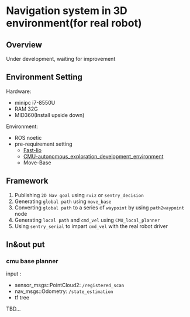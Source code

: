 # Navigation system in 3D environment(for real robot)

## Overview
Under development, waiting for improvement

## Environment Setting

Hardware:
- minipc i7-8550U
- RAM 32G
- MID360(Install upside down)


Environment:
- ROS noetic
- pre-requirement setting 
  - [Fast-lio](https://github.com/hku-mars/FAST_LIO)
  - [CMU-autonomous_exploration_development_environment](https://github.com/HongbiaoZ/autonomous_exploration_development_environment)
  - Move-Base


## Framework

 1. Publishing `2D Nav goal` using `rviz` or `sentry_decision`
 2. Generating `global path` using `move_base`
 3. Converting `global path` to a series of `waypoint` by using `path2waypoint` node
 4. Generating `local path` and `cmd_vel` using `CMU_local_planner`
 5. Using `sentry_serial` to impart `cmd_vel` with the real robot driver

## In&out put

### cmu base planner

input :
  - sensor_msgs::PointCloud2: `/registered_scan` 
  - nav_msgs::Odometry: `/state_estimation`
  - tf tree

  TBD...

<!-- 
## bug recording

### 1. Dynamic Obstacle
problem: When some dynamic obstacles passing by, there are some pointclouds would be saved and can not be automatically clear.

-  在清理体素数组时，有一个判断条件是(laserCloudTime - systemInitTime - point.intensity <decayTime || dis < noDecayDis)我觉得这里的或应该改成和


-->